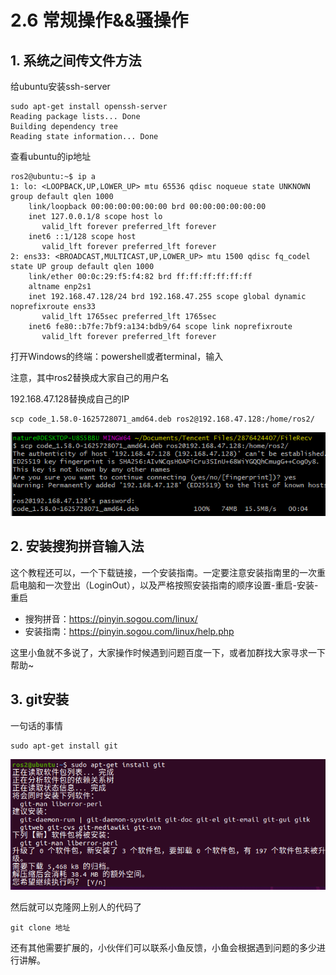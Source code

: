 # 2.6 常规操作&&骚操作

## 1. 系统之间传文件方法

给ubuntu安装ssh-server

```shell
sudo apt-get install openssh-server 
Reading package lists... Done
Building dependency tree       
Reading state information... Done
```

查看ubuntu的ip地址

```shell
ros2@ubuntu:~$ ip a
1: lo: <LOOPBACK,UP,LOWER_UP> mtu 65536 qdisc noqueue state UNKNOWN group default qlen 1000
    link/loopback 00:00:00:00:00:00 brd 00:00:00:00:00:00
    inet 127.0.0.1/8 scope host lo
       valid_lft forever preferred_lft forever
    inet6 ::1/128 scope host 
       valid_lft forever preferred_lft forever
2: ens33: <BROADCAST,MULTICAST,UP,LOWER_UP> mtu 1500 qdisc fq_codel state UP group default qlen 1000
    link/ether 00:0c:29:f5:f4:82 brd ff:ff:ff:ff:ff:ff
    altname enp2s1
    inet 192.168.47.128/24 brd 192.168.47.255 scope global dynamic noprefixroute ens33
       valid_lft 1765sec preferred_lft 1765sec
    inet6 fe80::b7fe:7bf9:a134:bdb9/64 scope link noprefixroute 
       valid_lft forever preferred_lft forever
```

打开Windows的终端：powershell或者terminal，输入

注意，其中ros2替换成大家自己的用户名

192.168.47.128替换成自己的IP

```shell
scp code_1.58.0-1625728071_amd64.deb ros2@192.168.47.128:/home/ros2/
```

![image-20210720112841461](2.6扩展资料/imgs/image-20210720112841461.png)





## 2. 安装搜狗拼音输入法

这个教程还可以，一个下载链接，一个安装指南。一定要注意安装指南里的一次重启电脑和一次登出（LoginOut），以及严格按照安装指南的顺序设置-重启-安装-重启

- 搜狗拼音：https://pinyin.sogou.com/linux/
- 安装指南：https://pinyin.sogou.com/linux/help.php

这里小鱼就不多说了，大家操作时候遇到问题百度一下，或者加群找大家寻求一下帮助~



## 3. git安装

一句话的事情

```
sudo apt-get install git
```

![image-20210720210220100](2.6扩展资料/imgs/image-20210720210220100.png)



然后就可以克隆网上别人的代码了

```
git clone 地址
```





还有其他需要扩展的，小伙伴们可以联系小鱼反馈，小鱼会根据遇到问题的多少进行讲解。

